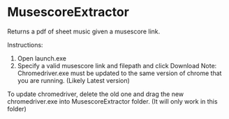 # MusescoreExtractor
Returns a pdf of sheet music given a musescore link.

Instructions:
1. Open launch.exe
2. Specify a valid musescore link and filepath and click Download
Note: Chromedriver.exe must be updated to the same version of chrome that you are running. (Likely Latest version)

To update chromedriver, delete the old one and drag the new chromedriver.exe into MusescoreExtractor folder. (It will only work in this folder)
